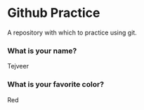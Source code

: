 # Github Practice

A repository with which to practice using git.

### What is your name?

Tejveer


### What is your favorite color?

Red
